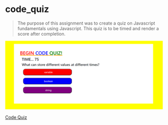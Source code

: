 # code_quiz

>The purpose of this assignment was to create a quiz on Javascript fundamentals using Javascript. This quiz is to be timed and render a score after completion. 

![Code Quiz](assets/code_quiz.png)

[Code Quiz](https://jpanakkal22.github.io/code_quiz/)
